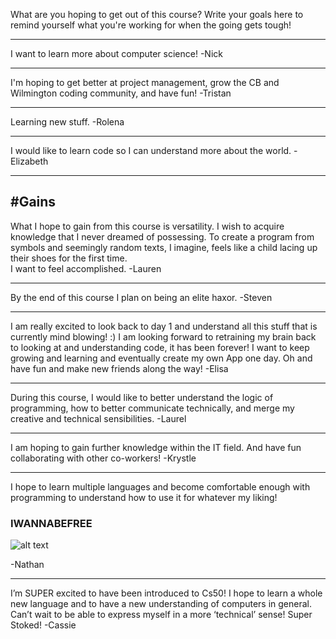 ﻿What are you hoping to get out of this course? Write your goals here to remind yourself what you're working for when the going gets tough!
___

I want to learn more about computer science!
-Nick
___

I'm hoping to get better at project management, grow the CB and Wilmington coding community, and have fun!
-Tristan
___

Learning new stuff.
-Rolena
___

I would like to learn code so I can understand more about the world.
-Elizabeth
___

#Gains
------
What I hope to gain from this course is versatility. I wish to acquire knowledge that I never dreamed of possessing.
To create a program from symbols and seemingly random texts, I imagine, feels like a child lacing up their shoes
for the first time.   
I want to feel accomplished.
-Lauren
___

By the end of this course I plan on being an elite haxor.
-Steven
___

I am really excited to look back to day 1 and understand all this stuff that is currently mind blowing!  :)  I am looking forward to retraining my brain back to looking at and understanding code, it has been forever!  I want to keep growing and learning and eventually create my own App one day.  Oh and have fun and make new friends along the way!
-Elisa
___

During this course, I would like to better understand the logic of programming, how to better communicate technically, and merge my creative and technical sensibilities.
-Laurel
___

I am hoping to gain further knowledge within the IT field.  And have fun collaborating with other co-workers!
-Krystle
___

I hope to learn multiple languages and become comfortable enough with programming to understand how to use it for whatever my liking! 

### IWANNABEFREE

![alt text](http://www.grayflannelsuit.net/blog/wp-content/uploads/2012/10/boston-celtics-logo_1978-1995.gif "The Almighty")

-Nathan
___

I’m SUPER excited to have been introduced to Cs50!  I hope to learn a whole new language and to have a new understanding of computers in general.  Can’t wait to be able to express myself in a more ‘technical’ sense!  Super Stoked!
-Cassie
